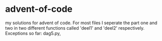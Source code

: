 # advent-of-code
my solutions for advent of code. For most files I seperate the part one and two in two different functions called 'deel1' and 'deel2' respectively. 
Exceptions so far: dag5.py,

